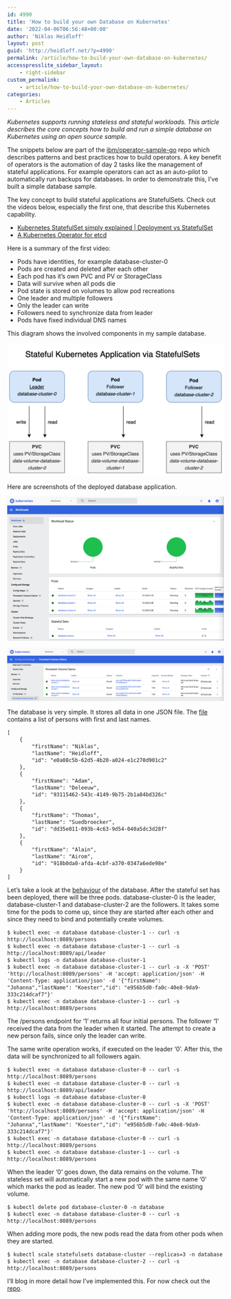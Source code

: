 ```yaml
---
id: 4990
title: 'How to build your own Database on Kubernetes'
date: '2022-04-06T06:56:48+00:00'
author: 'Niklas Heidloff'
layout: post
guid: 'http://heidloff.net/?p=4990'
permalink: /article/how-to-build-your-own-database-on-kubernetes/
accesspresslite_sidebar_layout:
    - right-sidebar
custom_permalink:
    - article/how-to-build-your-own-database-on-kubernetes/
categories:
    - Articles
---
```


*Kubernetes supports running stateless and stateful workloads. This article describes the core concepts how to build and run a simple database on Kubernetes using an open source sample.*

The snippets below are part of the [ibm/operator-sample-go](https://github.com/IBM/operator-sample-go/tree/main/database-service) repo which describes patterns and best practices how to build operators. A key benefit of operators is the automation of day 2 tasks like the management of stateful applications. For example operators can act as an auto-pilot to automatically run backups for databases. In order to demonstrate this, I’ve built a simple database sample.

The key concept to build stateful applications are StatefulSets. Check out the videos below, especially the first one, that describe this Kubernetes capability.

- [Kubernetes StatefulSet simply explained | Deployment vs StatefulSet](https://youtu.be/pPQKAR1pA9U)
- [A Kubernetes Operator for etcd](https://youtu.be/nyUe-3zmHRc)

Here is a summary of the first video:

- Pods have identities, for example database-cluster-0
- Pods are created and deleted after each other
- Each pod has it’s own PVC and PV or StorageClass
- Data will survive when all pods die
- Pod state is stored on volumes to allow pod recreations
- One leader and multiple followers
- Only the leader can write
- Followers need to synchronize data from leader
- Pods have fixed individual DNS names

This diagram shows the involved components in my sample database.

![image](/assets/img/2022/04/statefulsets1.png)

Here are screenshots of the deployed database application.

![image](/assets/img/2022/04/statefulsets2.png)

![image](/assets/img/2022/04/statefulsets3.png)

The database is very simple. It stores all data in one JSON file. The [file](https://github.com/IBM/operator-sample-go/blob/433655ed56fe4408b83b8ec033ba1176a3b7b72b/database-service/data.json) contains a list of persons with first and last names.

```
[
    {
        "firstName": "Niklas",
        "lastName": "Heidloff",
        "id": "e0a08c5b-62d5-4b20-a024-e1c270d901c2"
    },
    {
        "firstName": "Adam",
        "lastName": "Deleeuw",
        "id": "93115462-543c-4149-9b75-2b1a84bd326c"
    },
    {
        "firstName": "Thomas",
        "lastName": "Suedbroecker",
        "id": "dd35e011-093b-4c63-9d54-040a5dc3d28f"
    },
    {
        "firstName": "Alain",
        "lastName": "Airom",
        "id": "918b0da0-afda-4cbf-a370-0347a6ede98e"
    }
]
```

Let’s take a look at the [behaviour](https://github.com/IBM/operator-sample-go/blob/433655ed56fe4408b83b8ec033ba1176a3b7b72b/database-service/README.md#testing-apis-on-kubernetes) of the database. After the stateful set has been deployed, there will be three pods. database-cluster-0 is the leader, database-cluster-1 and database-cluster-2 are the followers. It takes some time for the pods to come up, since they are started after each other and since they need to bind and potentially create volumes.

```
$ kubectl exec -n database database-cluster-1 -- curl -s http://localhost:8089/persons
$ kubectl exec -n database database-cluster-1 -- curl -s http://localhost:8089/api/leader
$ kubectl logs -n database database-cluster-1
$ kubectl exec -n database database-cluster-1 -- curl -s -X 'POST' 'http://localhost:8089/persons' -H 'accept: application/json' -H 'Content-Type: application/json' -d '{"firstName": "Johanna","lastName": "Koester","id": "e956b5d0-fa0c-40e8-9da9-333c214dcaf7"}'
$ kubectl exec -n database database-cluster-1 -- curl -s http://localhost:8089/persons
```

The /persons endpoint for ‘1’ returns all four initial persons. The follower ‘1’ received the data from the leader when it started. The attempt to create a new person fails, since only the leader can write.

The same write operation works, if executed on the leader ‘0’. After this, the data will be synchronized to all followers again.

```
$ kubectl exec -n database database-cluster-0 -- curl -s http://localhost:8089/persons
$ kubectl exec -n database database-cluster-0 -- curl -s http://localhost:8089/api/leader
$ kubectl logs -n database database-cluster-0
$ kubectl exec -n database database-cluster-0 -- curl -s -X 'POST' 'http://localhost:8089/persons' -H 'accept: application/json' -H 'Content-Type: application/json' -d '{"firstName": "Johanna","lastName": "Koester","id": "e956b5d0-fa0c-40e8-9da9-333c214dcaf7"}'
$ kubectl exec -n database database-cluster-0 -- curl -s http://localhost:8089/persons
$ kubectl exec -n database database-cluster-1 -- curl -s http://localhost:8089/persons
```

When the leader ‘0’ goes down, the data remains on the volume. The stateless set will automatically start a new pod with the same name ‘0’ which marks the pod as leader. The new pod ‘0’ will bind the existing volume.

```
$ kubectl delete pod database-cluster-0 -n database
$ kubectl exec -n database database-cluster-0 -- curl -s http://localhost:8089/persons
```

When adding more pods, the new pods read the data from other pods when they are started.

```
$ kubectl scale statefulsets database-cluster --replicas=3 -n database
$ kubectl exec -n database database-cluster-2 -- curl -s http://localhost:8089/persons
```

I’ll blog in more detail how I’ve implemented this. For now check out the [repo](https://github.com/IBM/operator-sample-go).